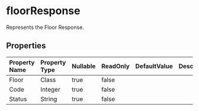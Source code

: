 # **floorResponse**

Represents the Floor Response. 

## **Properties**

| Property Name | Property Type | Nullable |  ReadOnly | DefaultValue | Description | 
| :- | :- | :- |:- |  :- | :- |
|Floor|Class|true|false |  ||
|Code|Integer|true|false |  ||
|Status|String|true|false |  ||

